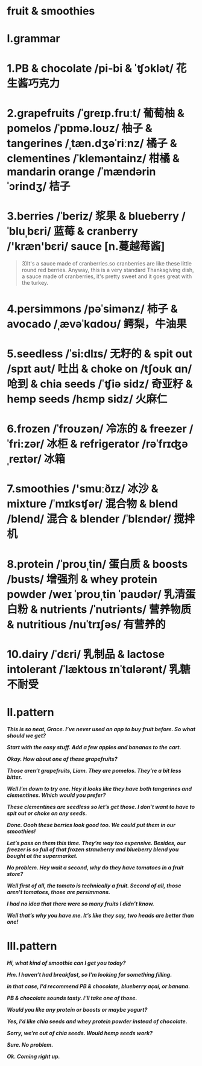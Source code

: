 # fruit & smoothies
# I.grammar
# 1.PB & chocolate /pi-bi & ˈʧɔklət/ 花生酱巧克力



# 2.grapefruits /ˈɡreɪp.fruːt/ 葡萄柚 & pomelos /ˈpɒmə.loʊz/ 柚子 & tangerines /ˌtæn.dʒəˈriːnz/ 橘子 & clementines /ˈkleməntainz/ 柑橘 & mandarin orange /ˈmændərin ˈɔrindʒ/ 桔子

# 3.berries /ˈberiz/ 浆果 & blueberry /ˈbluˌbɛri/ 蓝莓 & cranberry /'kræn'bɛri/ sauce [n.蔓越莓酱]

> 3)It's a sauce made of cranberries.so cranberries are like these little round red berries. Anyway, this is a very standard Thanksgiving dish, a sauce made of cranberries, it's pretty sweet and it goes great with the turkey.


# 4.persimmons /pəˈsimənz/ 柿子 & avocado /ˌævəˈkɑdoʊ/ 鳄梨，牛油果



# 5.seedless /ˈsi:dlɪs/ 无籽的 & spit out /spɪt aʊt/ 吐出 & choke on /tʃoʊk ɑn/ 呛到 & chia seeds /ˈʧiə sidz/ 奇亚籽 & hemp seeds /hɛmp sidz/ 火麻仁


# 6.frozen /ˈfroʊzən/ 冷冻的 & freezer /ˈfri:zər/ 冰柜 & refrigerator /rəˈfrɪʤəˌreɪtər/ 冰箱 


# 7.smoothies /'smuːðɪz/ 冰沙  & mixture /ˈmɪksʧər/ 混合物 & blend /blend/ 混合 & blender /ˈblɛndər/ 搅拌机


# 8.protein /ˈproʊˌtin/ 蛋白质 & boosts /busts/ 增强剂 & whey protein powder /weɪ ˈproʊˌtin ˈpaʊdər/ 乳清蛋白粉 & nutrients /ˈnutriənts/ 营养物质 & nutritious /nuˈtrɪʃəs/ 有营养的


# 10.dairy /ˈdɛri/ 乳制品 & lactose intolerant /ˈlæktoʊs ɪnˈtɑlərənt/ 乳糖不耐受



# II.pattern
***This is so neat, Grace. I’ve never used an app to buy fruit before. So what should we get?***

***Start with the easy stuff. Add a few apples and bananas to the cart.***

***Okay. How about one of these grapefruits?***

***Those aren’t grapefruits, Liam. They are pomelos. They’re a bit less bitter.***

***Well I’m down to try one. Hey it looks like they have both tangerines and clementines. Which would you prefer?***

***These clementines are seedless so let’s get those. I don’t want to have to spit out or choke on any seeds.***

***Done. Oooh these berries look good too. We could put them in our smoothies!***

***Let’s pass on them this time. They’re way too expensive. Besides, our freezer is so full of that frozen strawberry and blueberry blend you bought at the supermarket.***

***No problem. Hey wait a second, why do they have tomatoes in a fruit store?***

***Well first of all, the tomato is technically a fruit. Second of all, those aren’t tomatoes, those are persimmons.***

***I had no idea that there were so many fruits I didn’t know.***

***Well that’s why you have me. It’s like they say, two heads are better than one!***

# III.pattern
***Hi, what kind of smoothie can I get you today?***

***Hm. I haven’t had breakfast, so I’m looking for something filling.***

***in that case, I’d recommend PB &amp; chocolate, blueberry açaí, or banana.***

***PB & chocolate sounds tasty. I’ll take one of those.***

***Would you like any protein or boosts or maybe yogurt?***

***Yes, I’d like chia seeds and whey protein powder instead of chocolate.***

***Sorry, we’re out of chia seeds. Would hemp seeds work?***

***Sure. No problem.***

***Ok. Coming right up.***




